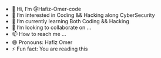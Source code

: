 - 👋 Hi, I’m @Hafiz-Omer-code
- 👀 I’m interested in Coding && Hacking along CyberSecurity
- 🌱 I’m currently learning Both Coding && Hacking
- 💞️ I’m looking to collaborate on ...
- 📫 How to reach me ...
- 😄 Pronouns: Hafiz Omer
- ⚡ Fun fact: You are reading this

<!---
Hafiz-Omer-code/Hafiz-Omer-code is a ✨ special ✨ repository because its `README.md` (this file) appears on your GitHub profile.
You can click the Preview link to take a look at your changes.
--->
